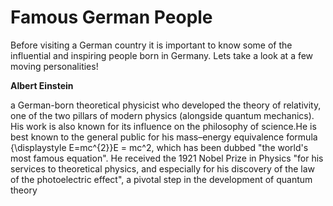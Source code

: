 <h1>Famous German People</h1>

<p>Before visiting a German country it is important to know some of the influential and inspiring people born in Germany. Lets take a look at a few moving personalities!</p>

**Albert Einstein** <br>
<p>
a German-born theoretical physicist who developed the theory of relativity, one of the two pillars of modern physics (alongside quantum mechanics). His work is also known for its influence on the philosophy of science.He is best known to the general public for his mass–energy equivalence formula {\displaystyle E=mc^{2}}E = mc^2, which has been dubbed "the world's most famous equation". He received the 1921 Nobel Prize in Physics "for his services to theoretical physics, and especially for his discovery of the law of the photoelectric effect", a pivotal step in the development of quantum theory
</p>
